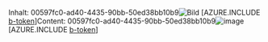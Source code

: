 <span data-ttu-id="05d14-101">Inhalt: 00597fc0-ad40-4435-90bb-50ed38bb10b9![Bild](e2171dcc-10f4-4981-b27d-93c49ecf6a6c.png)
[AZURE.INCLUDE [b-token](b60f2011-7835-416a-8fe9-257cb1a6d1e2.md)]</span><span class="sxs-lookup"><span data-stu-id="05d14-101">Content: 00597fc0-ad40-4435-90bb-50ed38bb10b9![image](e2171dcc-10f4-4981-b27d-93c49ecf6a6c.png)
[AZURE.INCLUDE [b-token](b60f2011-7835-416a-8fe9-257cb1a6d1e2.md)]</span></span>
